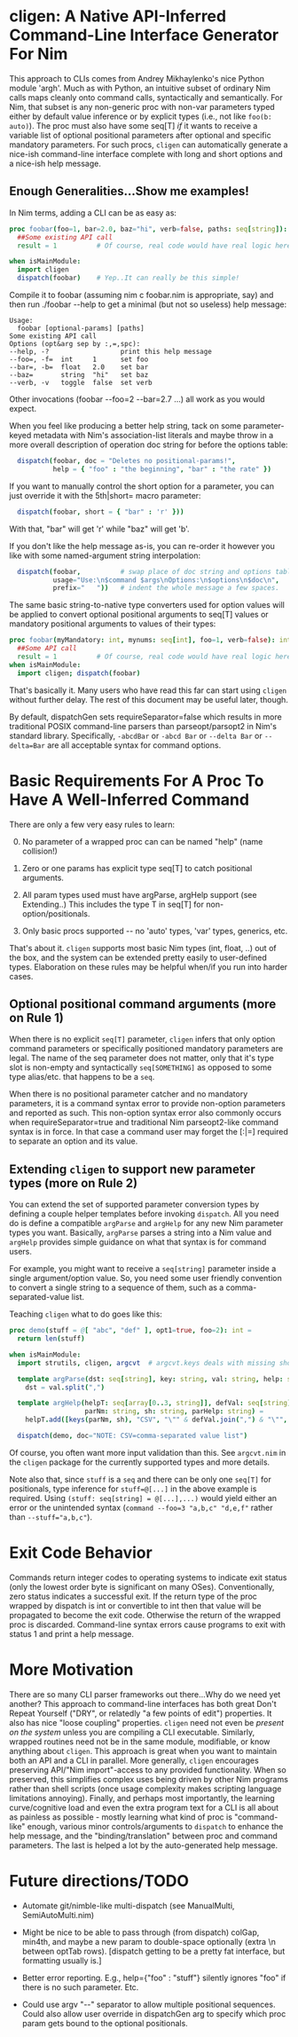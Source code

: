 cligen: A Native API-Inferred Command-Line Interface Generator For Nim
======================================================================
This approach to CLIs comes from Andrey Mikhaylenko's nice Python module 'argh'.
Much as with Python, an intuitive subset of ordinary Nim calls maps cleanly onto
command calls, syntactically and semantically.  For Nim, that subset is any
non-generic proc with non-var parameters typed either by default value inference
or by explicit types (i.e., not like `foo(b: auto)`).  The proc must also have
some seq[T] *if* it wants to receive a variable list of optional positional
parameters after optional and specific mandatory parameters.  For such procs,
`cligen` can automatically generate a nice-ish command-line interface complete
with long and short options and a nice-ish help message.

Enough Generalities...Show me examples!
---------------------------------------
In Nim terms, adding a CLI can be as easy as:
```nim
proc foobar(foo=1, bar=2.0, baz="hi", verb=false, paths: seq[string]): int =
  ##Some existing API call
  result = 1          # Of course, real code would have real logic here

when isMainModule:
  import cligen
  dispatch(foobar)    # Yep..It can really be this simple!
```
Compile it to foobar (assuming nim c foobar.nim is appropriate, say) and then
run ./foobar --help to get a minimal (but not so useless) help message:
```
Usage:
  foobar [optional-params] [paths]
Some existing API call
Options (opt&arg sep by :,=,spc):
--help, -?                  print this help message
--foo=, -f=  int     1      set foo
--bar=, -b=  float   2.0    set bar
--baz=       string  "hi"   set baz
--verb, -v   toggle  false  set verb
```
Other invocations (foobar --foo=2 --bar=2.7 ...) all work as you would expect.

When you feel like producing a better help string, tack on some parameter-keyed
metadata with Nim's association-list literals and maybe throw in a more overall
description of operation doc string for before the options table:
```nim
  dispatch(foobar, doc = "Deletes no positional-params!",
           help = { "foo" : "the beginning", "bar" : "the rate" })
```
If you want to manually control the short option for a parameter, you can
just override it with the 5th|short= macro parameter:
```nim
  dispatch(foobar, short = { "bar" : 'r' }))
```
With that, "bar" will get 'r' while "baz" will get 'b'.

If you don't like the help message as-is, you can re-order it however you like
with some named-argument string interpolation:
```nim
  dispatch(foobar,          # swap place of doc string and options table
           usage="Use:\n$command $args\nOptions:\n$options\n$doc\n",
           prefix="   "))   # indent the whole message a few spaces.
```

The same basic string-to-native type converters used for option values will be
applied to convert optional positional arguments to seq[T] values or mandatory
positional arguments to values of their types:
```nim
proc foobar(myMandatory: int, mynums: seq[int], foo=1, verb=false): int =
  ##Some API call
  result = 1          # Of course, real code would have real logic here
when isMainModule:
  import cligen; dispatch(foobar)
```
That's basically it.  Many users who have read this far can start using `cligen`
without further delay.  The rest of this document may be useful later, though.

By default, dispatchGen sets requireSeparator=false which results in more
traditional POSIX command-line parsers than parseopt/parsopt2 in Nim's standard
library.  Specifically, ``-abcdBar`` or ``-abcd Bar`` or ``--delta Bar`` or
``--delta=Bar`` are all acceptable syntax for command options.

Basic Requirements For A Proc To Have A Well-Inferred Command
=============================================================
There are only a few very easy rules to learn:

 0. No parameter of a wrapped proc can can be named "help" (name collision!)
   
 1. Zero or one params has explicit type seq[T] to catch positional arguments.
   
 2. All param types used must have argParse, argHelp support (see Extending..)
    This includes the type T in seq[T] for non-option/positionals.

 3. Only basic procs supported -- no 'auto' types, 'var' types, generics, etc.

That's about it.  `cligen` supports most basic Nim types (int, float, ..) out
of the box, and the system can be extended pretty easily to user-defined types.
Elaboration on these rules may be helpful when/if you run into harder cases.

Optional positional command arguments (more on Rule 1)
------------------------------------------------------
When there is no explicit `seq[T]` parameter, `cligen` infers that only option
command parameters or specifically positioned mandatory parameters are legal.
The name of the seq parameter does not matter, only that it's type slot is
non-empty and syntactically `seq[SOMETHING]` as opposed to some type alias/etc.
that happens to be a `seq`.

When there is no positional parameter catcher and no mandatory parameters, it
is a command syntax error to provide non-option parameters and reported as such.
This non-option syntax error also commonly occurs when requireSeparator=true
and traditional Nim parseopt2-like command syntax is in force.  In that case a
command user may forget the [:|=] required to separate an option and its value.

Extending `cligen` to support new parameter types (more on Rule 2)
------------------------------------------------------------------
You can extend the set of supported parameter conversion types by defining a
couple helper templates before invoking `dispatch`.  All you need do is define a
compatible `argParse` and `argHelp` for any new Nim parameter types you want.
Basically, `argParse` parses a string into a Nim value and `argHelp` provides
simple guidance on what that syntax is for command users.

For example, you might want to receive a `seq[string]` parameter inside a single
argument/option value.  So, you need some user friendly convention to convert
a single string to a sequence of them, such as a comma-separated-value list.

Teaching `cligen` what to do goes like this:
```nim
proc demo(stuff = @[ "abc", "def" ], opt1=true, foo=2): int =
  return len(stuff)

when isMainModule:
  import strutils, cligen, argcvt  # argcvt.keys deals with missing short opts

  template argParse(dst: seq[string], key: string, val: string, help: string) =
    dst = val.split(",")

  template argHelp(helpT: seq[array[0..3, string]], defVal: seq[string],
                   parNm: string, sh: string, parHelp: string) =
    helpT.add([keys(parNm, sh), "CSV", "\"" & defVal.join(",") & "\"", parHelp])

  dispatch(demo, doc="NOTE: CSV=comma-separated value list")
```
Of course, you often want more input validation than this.  See `argcvt.nim` in
the `cligen` package for the currently supported types and more details.

Note also that, since `stuff` is a `seq` and there can be only one `seq[T]` for
positionals, type inference for `stuff=@[...]` in the above example is required.
Using `(stuff: seq[string] = @[...],...)` would yield either an error or the
unintended syntax (`command --foo=3 "a,b,c" "d,e,f"` rather than `--stuff="a,b,c"`).

Exit Code Behavior
==================
Commands return integer codes to operating systems to indicate exit status
(only the lowest order byte is significant on many OSes).  Conventionally, zero
status indicates a successful exit.  If the return type of the proc wrapped by
dispatch is int or convertible to int then that value will be propagated to
become the exit code.  Otherwise the return of the wrapped proc is discarded.
Command-line syntax errors cause programs to exit with status 1 and print a help
message.

More Motivation
===============
There are so many CLI parser frameworks out there...Why do we need yet another?
This approach to command-line interfaces has both great Don't Repeat Yourself
("DRY", or relatedly "a few points of edit") properties.  It also has nice
"loose coupling" properties.  `cligen` need not even be *present on the system*
unless you are compiling a CLI executable.  Similarly, wrapped routines need
not be in the same module, modifiable, or know anything about `cligen`.  This
approach is great when you want to maintain both an API and a CLI in parallel.
More generally, `cligen` encourages preserving API/"Nim import"-access to any
provided functionality.  When so preserved, this simplifies complex uses being
driven by other Nim programs rather than shell scripts (once usage complexity
makes scripting language limitations annoying).  Finally, and perhaps most
importantly, the learning curve/cognitive load and even the extra program text
for a CLI is all about as painless as possible - mostly learning what kind of
proc is "command-like" enough, various minor controls/arguments to `dispatch` to
enhance the help message, and the "binding/translation" between proc and command
parameters.  The last is helped a lot by the auto-generated help message.

Future directions/TODO
======================
 - Automate git/nimble-like multi-dispatch (see ManualMulti, SemiAutoMulti.nim)

 - Might be nice to be able to pass through (from dispatch) colGap, min4th, and
   maybe a new param to double-space optionally (extra \n between optTab rows).
   [dispatch getting to be a pretty fat interface, but formatting usually is.]

 - Better error reporting. E.g., help={"foo" : "stuff"} silently ignores "foo"
   if there is no such parameter.  Etc.

 - Could use argv "--" separator to allow multiple positional sequences.  Could
   also allow user override in dispatchGen arg to specify which proc param gets
   bound to the optional positionals.
